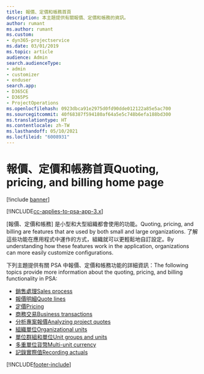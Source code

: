 ```yaml
---
title: 報價、定價和帳務首頁
description: 本主題提供有關報價、定價和帳務的資訊。
author: rumant
ms.author: rumant
ms.custom:
- dyn365-projectservice
ms.date: 03/01/2019
ms.topic: article
audience: Admin
search.audienceType:
- admin
- customizer
- enduser
search.app:
- D365CE
- D365PS
- ProjectOperations
ms.openlocfilehash: 0923dbca91e2975d0fd90dde012122a85e5ac700
ms.sourcegitcommit: 40f68387f594180af64a5e5c748b6efa188bd300
ms.translationtype: HT
ms.contentlocale: zh-TW
ms.lasthandoff: 05/10/2021
ms.locfileid: "6008931"
---
```

# <a name="quoting-pricing-and-billing-home-page"></a><span data-ttu-id="6ea4d-103">報價、定價和帳務首頁</span><span class="sxs-lookup"><span data-stu-id="6ea4d-103">Quoting, pricing, and billing home page</span></span>

[!include [banner](../includes/psa-now-project-operations.md)]

[!INCLUDE[cc-applies-to-psa-app-3.x](../includes/cc-applies-to-psa-app-3x.md)]

<span data-ttu-id="6ea4d-104">[報價、定價和帳務] 是小型和大型組織都會使用的功能。</span><span class="sxs-lookup"><span data-stu-id="6ea4d-104">Quoting, pricing, and billing are features that are used by both small and large organizations.</span></span> <span data-ttu-id="6ea4d-105">了解這些功能在應用程式中運作的方式，組織就可以更輕鬆地自訂設定。</span><span class="sxs-lookup"><span data-stu-id="6ea4d-105">By understanding how these features work in the application, organizations can more easily customize configurations.</span></span>

<span data-ttu-id="6ea4d-106">下列主題提供有關 PSA 中報價、定價和帳務功能的詳細資訊：</span><span class="sxs-lookup"><span data-stu-id="6ea4d-106">The following topics provide more information about the quoting, pricing, and billing functionality in PSA:</span></span>

- [<span data-ttu-id="6ea4d-107">銷售處理</span><span class="sxs-lookup"><span data-stu-id="6ea4d-107">Sales process</span></span>](basic-sales-process.md)
- [<span data-ttu-id="6ea4d-108">報價明細</span><span class="sxs-lookup"><span data-stu-id="6ea4d-108">Quote lines</span></span>](basic-quote-lines.md)
- [<span data-ttu-id="6ea4d-109">定價</span><span class="sxs-lookup"><span data-stu-id="6ea4d-109">Pricing</span></span>](basic-pricing.md)
- [<span data-ttu-id="6ea4d-110">商務交易</span><span class="sxs-lookup"><span data-stu-id="6ea4d-110">Business transactions</span></span>](basic-business-transactions.md)
- [<span data-ttu-id="6ea4d-111">分析專案報價</span><span class="sxs-lookup"><span data-stu-id="6ea4d-111">Analyzing project quotes</span></span>](basic-analyzing-quotes.md)
- [<span data-ttu-id="6ea4d-112">組織單位</span><span class="sxs-lookup"><span data-stu-id="6ea4d-112">Organizational units</span></span>](advanced-organizational.md)
- [<span data-ttu-id="6ea4d-113">單位群組和單位</span><span class="sxs-lookup"><span data-stu-id="6ea4d-113">Unit groups and units</span></span>](advanced-units.md)
- [<span data-ttu-id="6ea4d-114">多重單位貨幣</span><span class="sxs-lookup"><span data-stu-id="6ea4d-114">Multi-unit currency</span></span>](advanced-currency.md)
- [<span data-ttu-id="6ea4d-115">記錄實際值</span><span class="sxs-lookup"><span data-stu-id="6ea4d-115">Recording actuals</span></span>](advanced-actuals.md)


[!INCLUDE[footer-include](../includes/footer-banner.md)]